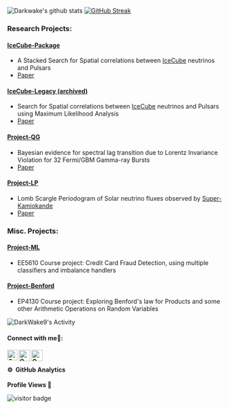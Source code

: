
<p align="center">
    
![Darkwake's github stats](https://github-readme-stats.vercel.app/api?username=DarkWake9&icons=true&bg_color=181818)        [![GitHub Streak](https://github-readme-streak-stats.herokuapp.com?user=DarkWake9&theme=tokyonight-duo)](https://git.io/streak-stats)

</p>
<!--## My ➡︎ [Github Pages](https://DarkWake9.github.io/My-Github-Pages/)
- [All ➤ Github Project](https://github.com/DarkWake9?tab=repositories)-->


### Research Projects:

#### [IceCube-Package](https://github.com/DarkWake9/IceCube-Package)
- A Stacked Search for Spatial correlations between [IceCube](https://icecube.wisc.edu/) neutrinos and Pulsars
- [Paper](https://arxiv.org/abs/2306.03427)


#### [IceCube-Legacy (archived)](https://github.com/DarkWake9/Project-IceCube-Legacy)
- Search for Spatial correlations between [IceCube](https://icecube.wisc.edu/) neutrinos and Pulsars using Maximum Likelihood Analysis
- [Paper](https://doi.org/10.1088/1475-7516/2022/12/002)

#### [Project-QG](https://github.com/DarkWake9/Project-QG)
- Bayesian evidence for spectral lag transition due to Lorentz Invariance Violation for 32 Fermi/GBM Gamma-ray Bursts
- [Paper](https://doi.org/10.1016/j.jheap.2023.10.001)

#### [Project-LP](https://github.com/DarkWake9/Project-LP)
- Lomb Scargle Periodogram of Solar neutrino fluxes observed by [Super-Kamiokande](https://www-sk.icrr.u-tokyo.ac.jp/en/sk/)
- [Paper](https://arxiv.org/abs/2402.11258)

### Misc. Projects:

#### [Project-ML](https://github.com/DarkWake9/Project-ML)
- EE5610 Course project: Credit Card Fraud Detection, using multiple classifiers and imbalance handlers

#### [Project-Benford](https://github.com/DarkWake9/Project-Benford)
- EP4130 Course project: Exploring Benford's law for Products and some other Arithmetic Operations on Random Variables


![DarkWake9's Activity](https://github-readme-activity-graph.vercel.app/graph?username=DarkWake9&custom_title=Darkwake9's%20%20Activity&bg_color=0D1117&color=7F3FBF&line=7F3FBF&point=7F3FBF&area_color=FFFFFF&title_color=FFFFFF&area=true)


<h4> Connect with me🤝: <h4>
  </hr>
  <a href="[https://www.linkedin.com/in/om-patel-401068143/](https://www.linkedin.com/in/vibhavasu-pasumarti-426017263/)">
   <img align="left" alt=" Om Patel | Linkedin" width="24px" src="https://www.vectorlogo.zone/logos/linkedin/linkedin-icon.svg" />
  </a>
  <a href="mailto:vibhavasu2018@gmail.com">
    <img align="left" alt="Om Patel | Gmail" width="26px" src="https://www.vectorlogo.zone/logos/gmail/gmail-icon.svg" />
  </a>
  <a href="https://github.com/DarkWake9">
    <img align="left" alt="Om Patel | Github" width="26px" src="https://www.vectorlogo.zone/logos/github/github-tile.svg" />
  </a>
  <br>

#### ⚙️ &nbsp;GitHub Analytics
<p align="left"><b>Profile Views 🔎 </b></p>
<p align="left"><img src="https://profile-counter.glitch.me/DarkWake9/count.svg" alt="visitor badge"/></p>
